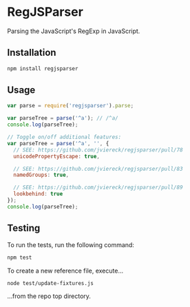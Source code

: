 # RegJSParser

Parsing the JavaScript's RegExp in JavaScript.

## Installation

```bash
npm install regjsparser
```

## Usage

```js
var parse = require('regjsparser').parse;

var parseTree = parse('^a'); // /^a/
console.log(parseTree);

// Toggle on/off additional features:
var parseTree = parse('^a', '', {
  // SEE: https://github.com/jviereck/regjsparser/pull/78
  unicodePropertyEscape: true,

  // SEE: https://github.com/jviereck/regjsparser/pull/83
  namedGroups: true,

  // SEE: https://github.com/jviereck/regjsparser/pull/89
  lookbehind: true
});
console.log(parseTree);
```

## Testing

To run the tests, run the following command:

```bash
npm test
```

To create a new reference file, execute…

```bash
node test/update-fixtures.js
```

…from the repo top directory.
